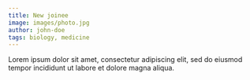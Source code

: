 ```yaml
---
title: New joinee
image: images/photo.jpg
author: john-doe
tags: biology, medicine
---
```


Lorem ipsum dolor sit amet, consectetur adipiscing elit, sed do eiusmod tempor incididunt ut labore et dolore magna aliqua.
